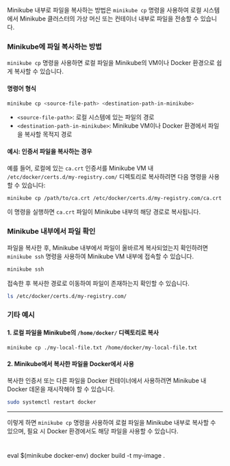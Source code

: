 Minikube 내부로 파일을 복사하는 방법은 `minikube cp` 명령을 사용하여 로컬 시스템에서 Minikube 클러스터의 가상 머신 또는 컨테이너 내부로 파일을 전송할 수 있습니다.

### **Minikube에 파일 복사하는 방법**

`minikube cp` 명령을 사용하면 로컬 파일을 Minikube의 VM이나 Docker 환경으로 쉽게 복사할 수 있습니다.

#### **명령어 형식**

```bash
minikube cp <source-file-path> <destination-path-in-minikube>
```

- `<source-file-path>`: 로컬 시스템에 있는 파일의 경로
- `<destination-path-in-minikube>`: Minikube VM이나 Docker 환경에서 파일을 복사할 목적지 경로

#### **예시: 인증서 파일을 복사하는 경우**

예를 들어, 로컬에 있는 `ca.crt` 인증서를 Minikube VM 내 `/etc/docker/certs.d/my-registry.com/` 디렉토리로 복사하려면 다음 명령을 사용할 수 있습니다:

```bash
minikube cp /path/to/ca.crt /etc/docker/certs.d/my-registry.com/ca.crt
```

이 명령을 실행하면 `ca.crt` 파일이 Minikube 내부의 해당 경로로 복사됩니다.

### **Minikube 내부에서 파일 확인**

파일을 복사한 후, Minikube 내부에서 파일이 올바르게 복사되었는지 확인하려면 `minikube ssh` 명령을 사용하여 Minikube VM 내부에 접속할 수 있습니다.

```bash
minikube ssh
```

접속한 후 복사한 경로로 이동하여 파일이 존재하는지 확인할 수 있습니다.

```bash
ls /etc/docker/certs.d/my-registry.com/
```

### **기타 예시**

#### 1. **로컬 파일을 Minikube의 `/home/docker/` 디렉토리로 복사**
```bash
minikube cp ./my-local-file.txt /home/docker/my-local-file.txt
```

#### 2. **Minikube에서 복사한 파일을 Docker에서 사용**

복사한 인증서 또는 다른 파일을 Docker 컨테이너에서 사용하려면 Minikube 내 Docker 데몬을 재시작해야 할 수 있습니다.

```bash
sudo systemctl restart docker
```

---

이렇게 하면 `minikube cp` 명령을 사용하여 로컬 파일을 Minikube 내부로 복사할 수 있으며, 필요 시 Docker 환경에서도 해당 파일을 사용할 수 있습니다.


#
eval $(minikube docker-env)
docker build -t my-image .